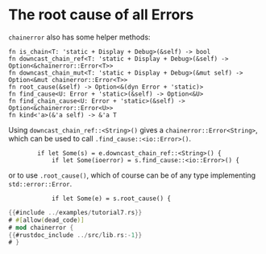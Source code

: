 # The root cause of all Errors

`chainerror` also has some helper methods:

~~~rust,ignore
fn is_chain<T: 'static + Display + Debug>(&self) -> bool
fn downcast_chain_ref<T: 'static + Display + Debug>(&self) -> Option<&chainerror::Error<T>>
fn downcast_chain_mut<T: 'static + Display + Debug>(&mut self) -> Option<&mut chainerror::Error<T>>
fn root_cause(&self) -> Option<&(dyn Error + 'static)>
fn find_cause<U: Error + 'static>(&self) -> Option<&U>
fn find_chain_cause<U: Error + 'static>(&self) -> Option<&chainerror::Error<U>>
fn kind<'a>(&'a self) -> &'a T
~~~

Using `downcast_chain_ref::<String>()` gives a `chainerror::Error<String>`, which can be used
to call `.find_cause::<io::Error>()`. 

~~~rust,ignore
        if let Some(s) = e.downcast_chain_ref::<String>() {
            if let Some(ioerror) = s.find_cause::<io::Error>() {
~~~

or to use `.root_cause()`, which of course can be of any type implementing `std::error::Error`.

~~~rust,ignore
            if let Some(e) = s.root_cause() {
~~~

~~~rust
{{#include ../examples/tutorial7.rs}}
# #[allow(dead_code)]
# mod chainerror {
{{#rustdoc_include ../src/lib.rs:-1}}
# }
~~~